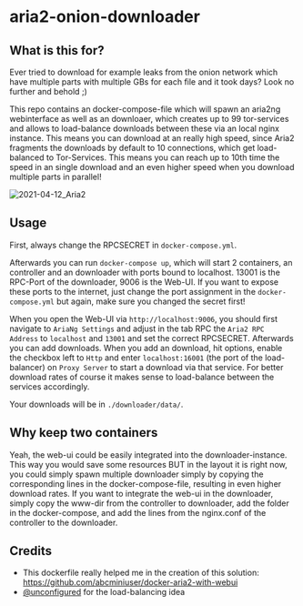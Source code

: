 
# aria2-onion-downloader
## What is this for?
Ever tried to download for example leaks from the onion network which have multiple parts with multiple GBs for each file and it took days? Look no further and behold ;)

This repo contains an docker-compose-file which will spawn an aria2ng webinterface as well as an downloaer, which creates up to 99 tor-services and allows to load-balance downloads between these via an local nginx instance. This means you can download at an really high speed, since Aria2 fragments the downloads by default to 10 connections, which get load-balanced to Tor-Services. This means you can reach up to 10th time the speed in an single download and an even higher speed when you download multiple parts in parallel!

![2021-04-12_Aria2](https://user-images.githubusercontent.com/1722036/114446811-f3760400-9bd1-11eb-9bef-7a17d077326b.PNG)

## Usage
First, always change the RPCSECRET in `docker-compose.yml`.

Afterwards you can run `docker-compose up`, which will start 2 containers, an controller and an downloader with ports bound to localhost. 13001 is the RPC-Port of the downloader, 9006 is the Web-UI. If you want to expose these ports to the internet, just change the port assignment in the `docker-compose.yml` but again, make sure you changed the secret first!

When you open the Web-UI via `http://localhost:9006`, you should first navigate to `AriaNg Settings` and adjust in the tab RPC the `Aria2 RPC Address` to `localhost` and `13001` and set the correct RPCSECRET. Afterwards you can add downloads. When you add an download, hit options, enable the checkbox left to `Http` and enter `localhost:16001` (the port of the load-balancer) on `Proxy Server` to start a download via that service. For better download rates of course it makes sense to load-balance between the services accordingly.

Your downloads will be in `./downloader/data/`.

## Why keep two containers
Yeah, the web-ui could be easily integrated into the downloader-instance. This way you would save some resources BUT in the layout it is right now, you could simply spawn multiple downloader simply by copying the corresponding lines in the docker-compose-file, resulting in even higher download rates. If you want to integrate the web-ui in the downloader, simply copy the www-dir from the controller to downloader, add the folder in the docker-compose, and add the lines from the nginx.conf of the controller to the downloader.

## Credits
- This dockerfile really helped me in the creation of this solution: https://github.com/abcminiuser/docker-aria2-with-webui
- [@unconfigured]( https://github.com/unconfigured ) for the load-balancing idea
